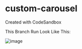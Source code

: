 # custom-carousel
Created with CodeSandbox

This Branch Run Look Like This:

![image](https://user-images.githubusercontent.com/97892253/177747417-4119477c-7d01-4925-af6d-ce5137897fa0.png)

